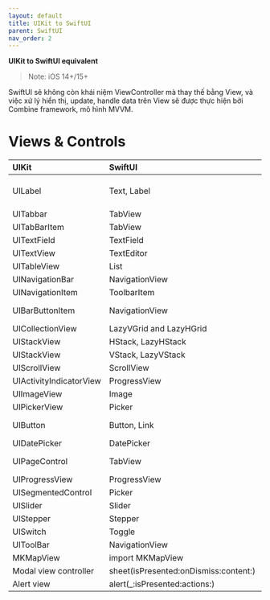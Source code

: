 ```yaml
---
layout: default
title: UIKit to SwiftUI
parent: SwiftUI
nav_order: 2
---
```


**UIKit to SwiftUI equivalent**
> Note: iOS 14+/15+

SwiftUI sẽ không còn khái niệm ViewController mà thay thế bằng View, và việc xử lý hiển thị, update, handle data trên View sẽ được thực hiện bởi Combine framework, mô hình MVVM.

# Views & Controls

| UIKit                   | SwiftUI | Note |
| :---                    | :---      | :--- |
| UILabel                 | Text, Label     | Text thì tương tự label bên UIKit, còn Label thì có thể hiển thị text và image cạnh nhau    |
| UITabbar                | TabView       |       |
| UITabBarItem            |TabView| .tabItem của TabView |
| UITextField             | TextField | (isSecureTextEntry) -> SecureField |
| UITextView              | TextEditor |       |
| UITableView             | List | có thể sử dụng VStack & Form |
| UINavigationBar         | NavigationView |       |
| UINavigationItem        | ToolbarItem |       |
| UIBarButtonItem         | NavigationView | .navigationBarItems của NavigationView |
| UICollectionView        | LazyVGrid and LazyHGrid |       |
| UIStackView             | HStack, LazyHStack | .axis == .Horizontal |
| UIStackView             | VStack, LazyVStack | .axis == .Vertical |
| UIScrollView            | ScrollView |       |
| UIActivityIndicatorView | ProgressView | CircularProgressViewStyle |
| UIImageView             | Image |       |
| UIPickerView            | Picker |       |
| UIButton                | Button, Link | Link sẽ mở app khác hoặc default web browser |
| UIDatePicker            | DatePicker |       |
| UIPageControl           | TabView | PageTabViewStyle style, .indexViewStyle |
| UIProgressView          | ProgressView |       |
| UISegmentedControl      | Picker | SegmentedPickerStyle |
| UISlider                | Slider |       |
| UIStepper               | Stepper |       |
| UISwitch                | Toggle |       |
| UIToolBar               | NavigationView | .toolbar |
| MKMapView               | import MKMapView |       |
| Modal view controller   | sheet(isPresented:onDismiss:content:) | sheet, cover, or popover |
| Alert view              | alert(_:isPresented:actions:) | alert(_:isPresented:actions:message:) |
